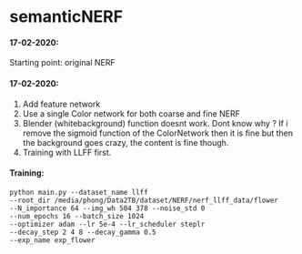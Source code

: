 # semanticNERF

#### 17-02-2020:
Starting point: original NERF

#### 17-02-2020:
1. Add feature network
2. Use a single Color network for both coarse and fine NERF
3. Blender (whitebackground) function doesnt work. Dont know why ? If i remove the sigmoid function of the ColorNetwork then it is fine but then the background goes crazy, the content is fine though.
4. Training with LLFF first.

#### Training:
```
python main.py --dataset_name llff 
--root_dir /media/phong/Data2TB/dataset/NERF/nerf_llff_data/flower 
--N_importance 64 --img_wh 504 378 --noise_std 0 
--num_epochs 16 --batch_size 1024 
--optimizer adam --lr 5e-4 --lr_scheduler steplr 
--decay_step 2 4 8 --decay_gamma 0.5 
--exp_name exp_flower
```